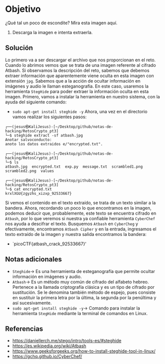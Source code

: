 # Objetivo

¿Qué tal un poco de escondite?
Mira esta imagen aquí.
1. Descarga la imagen e intenta extraerla.
## Solución

Lo primero va a ser descargar el archivo que nos proporcionan en el reto. Cuando lo abrimos vemos que se trata de una imagen referente al cifrado Atbash. 
Si observamos la descripción del reto, sabemos que debemos extraer información que aparentemente viene oculta en esta imagen con extensión `jpg`. Sabemos que a la acción de ocultar información en imágenes y audio le llaman esteganografia. En este caso, usaremos la herramienta `StegHide` para poder extraer la información oculta en esta imagen.
Primero, vamos a instalar la herramienta en nuestro sistema, con la ayuda del siguiente comando:
- `sudo apt-get install steghide -y`
Ahora, una vez en el directorio vamos realizar los siguientes pasos:
```
┌──(jesus㉿KaliJesus)-[~/Desktop/github/notas-de-hacking/RetosCrypto_pt3]
└─$ steghide extract -sf atbash.jpg          
Anotar salvoconducto: 
anoto los datos extraidos e/"encrypted.txt".

┌──(jesus㉿KaliJesus)-[~/Desktop/github/notas-de-hacking/RetosCrypto_pt3]
└─$ ls
atbash.jpg  encrypted.txt  exp.py  message.txt  scrambled1.png  scrambled2.png  values

┌──(jesus㉿KaliJesus)-[~/Desktop/github/notas-de-hacking/RetosCrypto_pt3]
└─$ cat encrypted.txt
krxlXGU{zgyzhs_xizxp_92533667}
```
Si vemos el contenido en el texto extraído, se trata de un texto similar a la bandera. Ahora, recordando un poco lo que encontramos en la imagen, podemos deducir que, probablemente, este texto se encuentra cifrado en `Atbash`, por lo que veremos si nuestra ya confiable herramienta `CyberChef` nos ayuda a descifrar el texto.
Busquemos `Atbash` en `CyberCheg` y efectivamente, encontramos `Atbash Cipher` y en la entrada, ingresamos el texto extraído de la imagen y nuestra salida encontramos la bandera:
- `picoCTF{atbash_crack_92533667}'
## Notas adicionales

- `Steghide`-> Es una herramienta de esteganografía que permite ocultar información en imágenes y audio.
- `Atbash`-> Es un método muy común de cifrado del alfabeto hebreo. Pertenece a la llamada criptografía clásica y es un tipo de cifrado por sustitución. Se le denomina también método de espejo, pues consiste en sustituir la primera letra por la última, la segunda por la penúltima y así sucesivamente.
- `sudo apt-get install steghide -y`-> Comando para instalar la herramienta `StegHide` mediante la terminal de comandos en Linux.
## Referencias

- https://daniellerch.me/stego/intro/tools-es/#steghide
- https://es.wikipedia.org/wiki/Atbash
- https://www.geeksforgeeks.org/how-to-install-steghide-tool-in-linux/
- https://gchq.github.io/CyberChef/